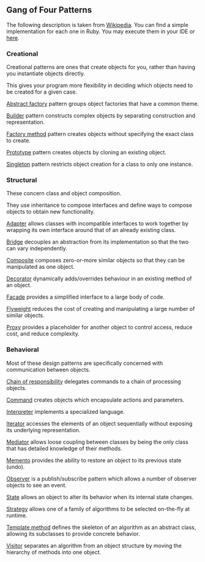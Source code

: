 ## Gang of Four Patterns

The following description is taken from [Wikipedia](https://en.wikipedia.org/wiki/Design_Patterns). You can find a simple implementation for each one in Ruby. You may execute them in your IDE or [here](../index.html).

### Creational

Creational patterns are ones that create objects for you, rather than having you instantiate objects directly.

This gives your program more flexibility in deciding which objects need to be created for a given case.

[Abstract factory](gof/abstractfactory.rb) pattern groups object factories that have a common theme.

[Builder](gof/builder.rb) pattern constructs complex objects by separating construction and representation.

[Factory method](gof/factorymethod.rb) pattern creates objects without specifying the exact class to create.

[Prototype](gof/prototype.rb) pattern creates objects by cloning an existing object.

[Singleton](gof/singleton.rb) pattern restricts object creation for a class to only one instance.

### Structural

These concern class and object composition.

They use inheritance to compose interfaces and define ways to compose objects to obtain new functionality.

[Adapter](gof/adapter.rb) allows classes with incompatible interfaces to work together by wrapping its own interface around that of an already existing class.

[Bridge](gof/bridge.rb) decouples an abstraction from its implementation so that the two can vary independently.

[Composite](gof/composite.rb) composes zero-or-more similar objects so that they can be manipulated as one object.

[Decorator](gof/decorator.rb) dynamically adds/overrides behaviour in an existing method of an object.

[Facade](gof/facade.rb) provides a simplified interface to a large body of code.

[Flyweight](gof/flyweight.rb) reduces the cost of creating and manipulating a large number of similar objects.

[Proxy](gof/proxy.rb) provides a placeholder for another object to control access, reduce cost, and reduce complexity.

### Behavioral

Most of these design patterns are specifically concerned with communication between objects.

[Chain of responsibility](gof/chainofresponsibility.rb) delegates commands to a chain of processing objects.

[Command](gof/command.rb) creates objects which encapsulate actions and parameters.

[Interpreter](gof/interpreter.rb) implements a specialized language.

[Iterator](gof/iterator.rb) accesses the elements of an object sequentially without exposing its underlying representation.

[Mediator](gof/mediator.rb) allows loose coupling between classes by being the only class that has detailed knowledge of their methods.

[Memento](gof/memento.rb) provides the ability to restore an object to its previous state (undo).

[Observer](gof/observer.rb) is a publish/subscribe pattern which allows a number of observer objects to see an event.

[State](gof/state.rb) allows an object to alter its behavior when its internal state changes.

[Strategy](gof/strategy.rb) allows one of a family of algorithms to be selected on-the-fly at runtime.

[Template method](gof/templatemethod.rb) defines the skeleton of an algorithm as an abstract class, allowing its subclasses to provide concrete  behavior.

[Visitor](gof/visitor.rb) separates an algorithm from an object structure by moving the hierarchy of methods into one object.
